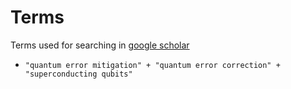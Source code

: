 # Terms

Terms used for searching in [google scholar](https://scholar.google.com/)

- `"quantum error mitigation" + "quantum error correction" + "superconducting qubits"`
